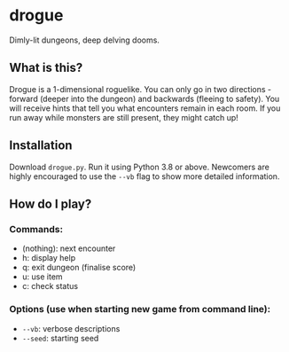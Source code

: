 # drogue
Dimly-lit dungeons, deep delving dooms.

## What is this?
Drogue is a 1-dimensional roguelike. You can only go in two directions - forward (deeper into the dungeon) and backwards (fleeing to safety). You will receive hints that tell you what encounters remain in each room. If you run away while monsters are still present, they might catch up!

## Installation
Download `drogue.py`. Run it using Python 3.8 or above. Newcomers are highly encouraged to use the `--vb` flag to show more detailed information.

## How do I play?
### Commands:
* (nothing): next encounter
* h: display help
* q: exit dungeon (finalise score)
* u: use item
* c: check status

### Options (use when starting new game from command line):
* `--vb`: verbose descriptions
* `--seed`: starting seed
